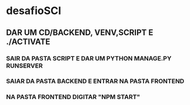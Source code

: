 # desafioSCI

## DAR UM CD/BACKEND, VENV,SCRIPT E ./ACTIVATE

### SAIR DA PASTA SCRIPT E DAR UM PYTHON MANAGE.PY RUNSERVER 

### SAIAR DA PASTA BACKEND E ENTRAR NA PASTA FRONTEND

### NA PASTA FRONTEND DIGITAR "NPM START" 
